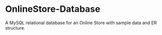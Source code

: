 # OnlineStore-Database
A MySQL relational database for an Online Store with sample data and ER structure.
